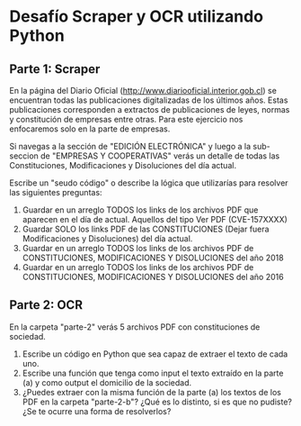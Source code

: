 # Desafío Scraper y OCR utilizando Python

## Parte 1: Scraper
En la página del Diario Oficial (http://www.diariooficial.interior.gob.cl) se encuentran todas las publicaciones digitalizadas de los últimos años. Estas publicaciones corresponden a extractos de publicaciones de leyes, normas y constitución de empresas entre otras. Para este ejercicio nos enfocaremos solo en la parte de empresas.

Si navegas a la sección de "EDICIÓN ELECTRÓNICA" y luego a la sub-seccion de "EMPRESAS Y COOPERATIVAS" verás un detalle de todas las Constituciones, Modificaciones y Disoluciones del día actual.

Escribe un "seudo código" o describe la lógica que utilizarías para resolver las siguientes preguntas:

  1. Guardar en un arreglo TODOS los links de los archivos PDF que aparecen en el día de actual. Aquellos del tipo Ver PDF (CVE-157XXXX)
  2. Guardar SOLO los links PDF de las CONSTITUCIONES (Dejar fuera Modificaciones y Disoluciones) del día actual.
  3. Guardar en un arreglo TODOS los links de los archivos PDF de CONSTITUCIONES, MODIFICACIONES Y DISOLUCIONES del año 2018
  4. Guardar en un arreglo TODOS los links de los archivos PDF de CONSTITUCIONES, MODIFICACIONES Y DISOLUCIONES del año 2016

## Parte 2: OCR
En la carpeta "parte-2" verás 5 archivos PDF con constituciones de sociedad. 

  1. Escribe un código en Python que sea capaz de extraer el texto de cada uno.
  2. Escribe una función que tenga como input el texto extraído en la parte (a) y como output el domicilio de la sociedad.
  3. ¿Puedes extraer con la misma función de la parte (a) los textos de los PDF en la carpeta "parte-2-b"? ¿Qué es lo distinto, si es que no pudiste? ¿Se te ocurre una forma de resolverlos?

